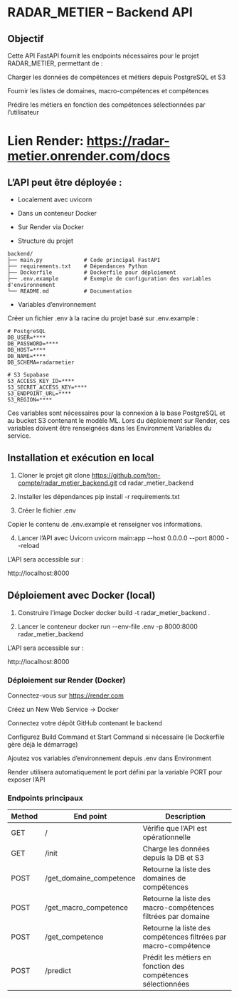# RADAR_METIER – Backend API
## Objectif

Cette API FastAPI fournit les endpoints nécessaires pour le projet RADAR_METIER, permettant de :

Charger les données de compétences et métiers depuis PostgreSQL et S3

Fournir les listes de domaines, macro-compétences et compétences

Prédire les métiers en fonction des compétences sélectionnées par l’utilisateur

# Lien Render: https://radar-metier.onrender.com/docs

## L’API peut être déployée :

- Localement avec uvicorn

- Dans un conteneur Docker

- Sur Render via Docker

- Structure du projet
```
backend/
├── main.py             # Code principal FastAPI
├── requirements.txt    # Dépendances Python
├── Dockerfile          # Dockerfile pour déploiement
├── .env.example        # Exemple de configuration des variables d'environnement
└── README.md           # Documentation
```

- Variables d’environnement

Créer un fichier .env à la racine du projet basé sur .env.example :
```
# PostgreSQL
DB_USER=****  
DB_PASSWORD=****  
DB_HOST=****  
DB_NAME=****  
DB_SCHEMA=radarmetier  

# S3 Supabase
S3_ACCESS_KEY_ID=****  
S3_SECRET_ACCESS_KEY=****  
S3_ENDPOINT_URL=****  
S3_REGION=****  
```

Ces variables sont nécessaires pour la connexion à la base PostgreSQL et au bucket S3 contenant le modèle ML.
Lors du déploiement sur Render, ces variables doivent être renseignées dans les Environment Variables du service.

## Installation et exécution en local
1. Cloner le projet
git clone https://github.com/ton-compte/radar_metier_backend.git
cd radar_metier_backend

2. Installer les dépendances
pip install -r requirements.txt

3. Créer le fichier .env

Copier le contenu de .env.example et renseigner vos informations.

4. Lancer l’API avec Uvicorn
uvicorn main:app --host 0.0.0.0 --port 8000 --reload


L’API sera accessible sur :

http://localhost:8000

## Déploiement avec Docker (local)
1. Construire l’image Docker
docker build -t radar_metier_backend .

2. Lancer le conteneur
docker run --env-file .env -p 8000:8000 radar_metier_backend


L’API sera accessible sur :

http://localhost:8000

### Déploiement sur Render (Docker)

Connectez-vous sur https://render.com

Créez un New Web Service → Docker

Connectez votre dépôt GitHub contenant le backend

Configurez Build Command et Start Command si nécessaire (le Dockerfile gère déjà le démarrage)

Ajoutez vos variables d’environnement depuis .env dans Environment

Render utilisera automatiquement le port défini par la variable PORT pour exposer l’API

### Endpoints principaux

| Method | End point | Description |
|--------|-----------|-------------| 
| GET    | /         | Vérifie que l’API est opérationnelle |
| GET    | /init     | Charge les données depuis la DB et S3 |
| POST   | /get_domaine_competence | Retourne la liste des domaines de compétences |
| POST   | /get_macro_competence | Retourne la liste des macro-compétences filtrées par domaine |
| POST   | /get_competence | Retourne la liste des compétences filtrées par macro-compétence |
| POST   | /predict | Prédit les métiers en fonction des compétences sélectionnées |


